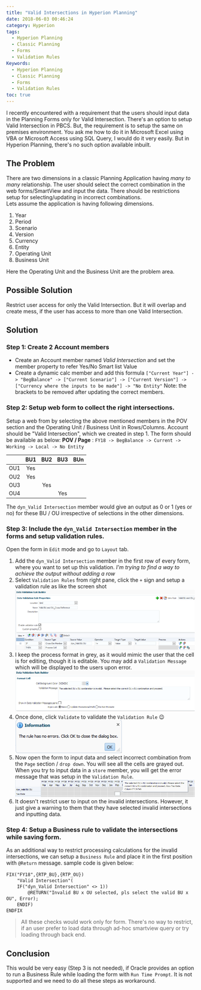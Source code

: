 ```yaml
---
title: "Valid Intersections in Hyperion Planning"
date: 2018-06-03 00:46:24
category: Hyperion
tags:
  - Hyperion Planning
  - Classic Planning
  - Forms
  - Validation Rules
Keywords:
  - Hyperion Planning
  - Classic Planning
  - Forms
  - Validation Rules
toc: true
---
```

I recently encountered with a requirement that the users should input data in the Planning Forms only for Valid Intersection. There's an option to setup Valid Intersection in PBCS. But, the requirement is to setup the same on premises environment.
You ask me how to do it in Microsoft Excel using VBA or Microsoft Access using SQL Query, I would do it very easily. But in Hyperion Planning, there's no such option available inbuilt.
<!---more--->
## The Problem
There are two dimensions in a classic Planning Application having _many to many_ relationship. The user should select the correct combination in the web forms/SmartView and input the data. There should be restrictions setup for selecting/updating in incorrect combinations.	
Lets assume the application is having following dimensions.
1. Year
2. Period
3. Scenario
4. Version
5. Currency
6. Entity
7. Operating Unit
8. Business Unit

Here the Operating Unit and the Business Unit are the problem area.

## Possible Solution
Restrict user access for only the Valid Intersection. But it will overlap and create mess, if the user has access to more than one Valid Intersection.

## Solution

### Step 1: Create 2 Account members
* Create an Account member named _Valid Intersection_ and set the member property to refer Yes/No Smart list Value
* Create a dynamic calc member and add this formula `["Current Year"] -> "BegBalance" -> ["Current Scenario"] -> ["Current Version"] -> ["Currency where the inputs to be made"] -> "No Entity"`
Note: the brackets to be removed after updating the correct members.

### Step 2: Setup web form to collect the right intersections.
Setup a web from by selecting the above mentioned members in the POV section and the Operating Unit / Business Unit in Rows/Columns. Account should be "Valid Intersection", which we created in step 1.
The form should be available as below:
**POV / Page** : `FY18 -> BegBalance -> Current -> Working -> Local -> No Entity`

| | BU1 | BU2 | BU3 | BUn |
|---|:---:|:---:|:---:|:---:|
|OU1| Yes | | | |
|OU2| Yes | | | |
|OU3| | Yes | | |
|OU4| | | Yes | |

The `dyn_Valid Intersection` member would give an output as 0 or 1 (yes or no) for these BU / OU irrespective of selections in the other dimensions.

### Step 3: Include the `dyn_Valid Intersection` member in the forms and setup validation rules.
Open the form in `Edit` mode and go to `Layout` tab.
1. Add the `dyn_Valid Intersection` member in the first row of every form, where you want to set up this validation. _I'm trying to find a way to achieve the output without adding a row_
2. Select `Validation Rules` from right pane, click the `+` sign and setup a validation rule as like the screen shot  
![Hyperion Planning Form Validation Rule Setup](../../images/Validation_Rule1.PNG)  
2. I keep the process format in grey, as it would mimic the user that the cell is for editing, though it is editable. You may add a `Validation Message` which will be displayed to the users upon error.  
![Hyperion Planning Form Validation Error Message](../../images/Validation_Rule2.PNG)  
3. Once done, click `Validate` to validate the `Validation Rule` :wink:  
![Hyperion Planning Form Validate validation rule](../../images/Validation_Rule3.PNG)  
4. Now open the form to input data and select incorrect combination from the `Page` section / `drop down`. You will see all the cells are grayed out. When you try to input data in a `store` member, you will get the error message that was setup in the `Validation Rule`.  
![Hyperion Planning Validation Rule Invalid Intersections](../../images/Validation_Rule4.PNG)  
5. It doesn't restrict user to input on the invalid intersections. However, it just give a warning to them that they have selected invalid intersections and inputting data.

### Step 4: Setup a Business rule to validate the intersections while saving form.
As an additional way to restrict processing calculations for the invalid intersections, we can setup a `Business Rule` and place it in the first position with `@Return` message.
sample code is given below:
```
FIX("FY18",{RTP_BU},{RTP_OU})
	"Valid Intersection"(
	IF("dyn_Valid Intersection" <> 1))
		@RETURN("Invalid BU x OU selected, pls select the valid BU x OU", Error);
	ENDIF)
ENDFIX
```
> All these checks would work only for form. There's no way to restrict, if an user prefer to load data through ad-hoc smartview query or try loading through back end.

## Conclusion
This would be very easy (Step 3 is not needed), if Oracle provides an option to run a Business Rule while loading the form with `Run Time Prompt`. It is not supported and we need to do all these steps as workaround.
